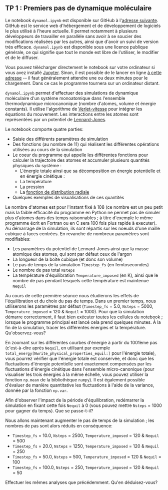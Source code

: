 ## TP 1 : Premiers pas de dynamique moléculaire

Le notebook `dynamol.ipynb` est disponible sur GitHub à l'[adresse suivante](https://github.com/salanne/dynamol). GitHub est le service web d'hébergement et de développement de logiciels le plus utilisé à l'heure actuelle. Il permet notamment à plusieurs développeurs de travailler en parallèle sans avoir à se soucier des modifications réalisées par les autres, ainsi que d'avoir un suivi de version très efficace. `dynamol.ipynb` est disponible sous une licence publique générale, ce qui signifie que tout le monde est libre de l'utiliser, le modifier et de le diffuser.

Vous pouvez télécharger directement le notebook sur votre ordinateur si vous avez installé [Jupyter](https://jupyter.org/). Sinon, il est possible de le lancer en ligne [à cette adresse](https://mybinder.org/v2/gh/salanne/dynamol/main) -- il faut généralement attendre une ou deux minutes pour le chargement. Dans ce cas le programme tournera sur un ordinateur distant. 

`dynamol.ipynb` permet d'effectuer des simulations de dynamique moléculaire d'un système monoatomique dans l'ensemble thermodynamique microcanonique (nombre d'atomes, volume et énergie constants). Il utilise l'algorithme de [Verlet-vitesse](https://en.wikipedia.org/wiki/Verlet_integration#Velocity_Verlet) pour intégrer les équations du mouvement. Les interactions entre les atomes sont représentées par un potentiel de [Lennard-Jones](https://fr.wikipedia.org/wiki/Potentiel_de_Lennard-Jones).

Le notebook comporte quatre parties:
- Saisie des différents paramètres de simulation
- Des fonctions (au nombre de 11) qui réalisent les différentes opérations utilisées au cours de la simulation
- Le coeur du programme qui appelle les différentes fonctions pour calculer la trajectoire des atomes et accumuler plusieurs quantités physiques du système :
  - L'énergie totale ainsi que sa décomposition en énergie potentielle et en énergie cinétique : 
  - La température 
  - La pression 
  - La [fonction de distribution radiale](https://fr.wikipedia.org/wiki/Fonction_de_distribution_radiale) 
- Quelques exemples de visualisations de ces quantités

Le nombre d'atomes est pour l'instant fixé à 108 (ce nombre est un peu petit mais la faible efficacité du programme en Python ne permet pas de simuler plus d'atomes dans des temps raisonnables ; à titre d'exemple le même programme écrit en Fortran ou en C sera 100 fois plus rapide à executer). Au démarrage de la simulation, ils sont répartis sur les noeuds d'une maille cubique à faces centrées. En revanche de nombreux paramètres sont modifiables:
- Les paramètres du potentiel de Lennard-Jones ainsi que la masse atomique des atomes, qui sont par défaut ceux de l'argon
- La longueur de la boite cubique (et donc son volume)
- Le pas de temps de la simulation `Timestep_fs` (en femtosecondes) 
- Le nombre de pas total `Nsteps`
- La température d'équilibration `Temperature_imposed` (en K), ainsi que le nombre de pas pendant lesquels cette température est maintenue `Nequil`

Au cours de cette première séance nous étudierons les effets de l'équilibration et du choix du pas de temps. Dans un premier temps, nous utiliserons les paramètres par défaut (`Timestep_fs` = 5.0, `Nsteps` = 5000, `Temperature_imposed` = 120 & `Nequil` = 1000). Pour que la simulation démarre correctement, il faut bien exécuter toutes les cellules du notebook ; lorsque le programme principal est lancé cela prend quelques minutes. À la fin de la simulation, tracer les différentes énergies et la température. Qu'observez-vous?

En zoomant sur les différentes courbes d'énergie à partir du 1001ème pas (c'est-à-dire après `Nequil`, en utilisant par exemple `total_energy[Nwrite_physical_properties_equil:]` pour l'énergie totale), vous pourrez vérifier que l'énergie totale est conservée, et donc que les fluctuations d'énergie potentielle sont exactement compensées par les fluctuations d'énergie cinétique dans l'ensemble micro-canonique (pour visualiser les trois énergies à la même échelle, vous pouvez utiliser la fonction `np.mean` de la bibliothèque `numpy`). Il est également possible d'évaluer de manière quantitative les fluctuations à l'aide de la variance, donnée par la fonction `np.var`. 
 
Afin d'observer l'impact de la période d'équilibration, redémarrer la simulation en fixant cette fois `Nequil` à 0 (vous pouvez mettre `Nsteps` = 1000 pour gagner du temps). Que se passe-t-il?

Nous allons maintenant augmenter le pas de temps de la simulation ; les nombres de pas sont alors réduits en conséquence: 
- `Timestep_fs` = 10.0, `Nsteps` = 2500, `Temperature_imposed` = 120 & `Nequil` = 500
- `Timestep_fs` = 20.0, `Nsteps` = 1250, `Temperature_imposed` = 120 & `Nequil` = 250
- `Timestep_fs` = 50.0, `Nsteps` =  500, `Temperature_imposed` = 120 & `Nequil` = 100
- `Timestep_fs` = 100.0, `Nsteps` = 250, `Temperature_imposed` = 120 & `Nequil` = 50

Effectuer les mêmes analyses que précédemment. Qu'en déduisez-vous?



